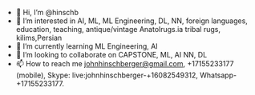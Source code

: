 - 👋 Hi, I’m @hinschb
- 👀 I’m interested in AI, ML, ML Engineering, DL, NN, foreign languages, education, teaching, antique/vintage Anatolrugs.ia tribal rugs, kilims,Persian 
- 🌱 I’m currently learning ML Engineering, AI
- 💞️ I’m looking to collaborate on CAPSTONE, ML, AI NN, DL
- 📫 How to reach me johnhinschberger@gmail.com, +17155233177 (mobile), Skype: live:johnhinschberger-+16082549312, Whatsapp-+17155233177.

<!---
hinschb/hinschb is a ✨ special ✨ repository because its `README.md` (this file) appears on your GitHub profile.
You can click the Preview link to take a look at your changes.
--->

